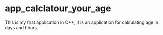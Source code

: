 # app_calclatour_your_age
This is my first application in C++, it is an application for calculating age in days and hours.
